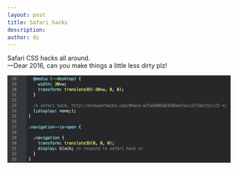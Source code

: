 ```yaml
---
layout: post
title: Safari hacks
description:
author: ds
---
```


Safari CSS hacks all around.  
—Dear 2016, can you make things a little less dirty plz!

![CSS code containing safari hacks](/content/images/2016/01/Screenshot-2015-12-31-00-57-14.png)
